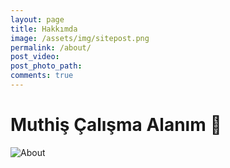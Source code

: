 ```yaml
---
layout: page
title: Hakkımda
image: /assets/img/sitepost.png
permalink: /about/
post_video: 
post_photo_path: 
comments: true
---
```


# Muthiş Çalışma Alanım :ghost:

![About](https://media.giphy.com/media/QMx34qsqgJ8iI/giphy.gif)